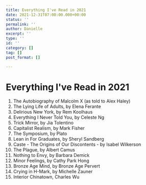 ```yaml
---
title: Everything I've Read in 2021
date: 2021-12-31T07:00:00.000+00:00
status: ''
permalink: ''
author: Danielle
excerpt: ''
type: ''
id: ''
category: []
tag: []
post_format: []

---
```

# Everything I've Read in 2021

 1. The Autobiography of Malcolm X (as told to Alex Haley)
 2. The Lying Life of Adults, by Elena Ferante
 3. Delirious New York, by Rem Koolhaus
 4. Everything I Never Told You, by Celeste Ng
 5. Trick Mirror, by Jia Tolentino
 6. Capitalist Realism, by Mark Fisher
 7. The Symposium, by Plato
 8. Lean in For Graduates, by Sheryl Sandberg
 9. Caste - The Origins of Our Discontents - by Isabel Wilkerson
10. The Plague, by Albert Camus
11. Nothing to Envy, by Barbara Demick
12. Minor Feelings, by Cathy Park Hong
13. Bronze Age Mind, by Bronze Age Pervert
14. Crying in H-Mark, by Michelle Zauner
15. Interior Chinatown, Charles Wu